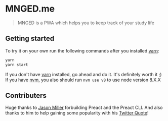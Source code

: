 # MNGED.me
> MNGED is a PWA which helps you to keep track of your study life
## Getting started
To try it on your own run the following commands after you installed [yarn](https://yarnpkg.com/lang/en/):
```sh
yarn
yarn start
```
If you don't have [yarn](https://yarnpkg.com/lang/en/) installed, go ahead and do it. It's definitely worth it ;)
If you have [nvm](https://github.com/creationix/nvm), you also should run `nvm use v8` to use node version 8.X.X
## Contributers
Huge thanks to [Jason Miller](https://github.com/developit/) forbuilding Preact and the Preact CLI. And also thanks to him to help gaining some popularity with his [Twitter Quote](https://twitter.com/_developit/status/923555370219470848)!